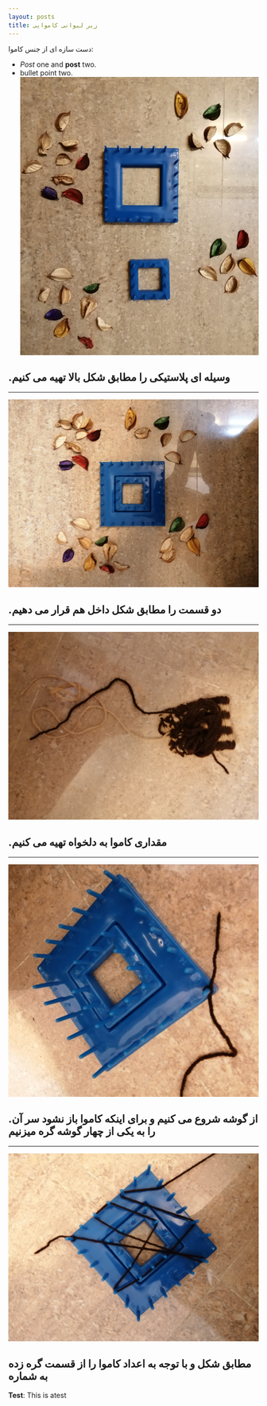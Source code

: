 ```yaml
---
layout: posts
title: زیر لیوانی کاموایی
---
```


دست سازه ای از جنس کاموا: 
- *Post* one and **post** two.
- bullet point two.
![alt_text](../assets/images/a.jpg "DIY")
## .وسیله ای پلاستیکی را مطابق شکل بالا تهیه می کنیم
---
![alt_text](../assets/images/m.jpg "DIY")
## .دو قسمت را مطابق شکل داخل هم قرار می دهیم
---
![alt_text](../assets/images/n.jpg "DIY")
## .مقداری کاموا به دلخواه تهیه می کنیم
---
![alt_text](../assets/images/k.jpg "DIY")
## .از گوشه شروع می کنیم و برای اینکه کاموا باز نشود سر آن را به یکی از چهار گوشه گره میزنیم
---
![alt_text](../assets/images/h.jpg "DIY")
## مطابق شکل و با توجه به اعداد کاموا را از قسمت گره زده به شماره






**Test**: This is atest

